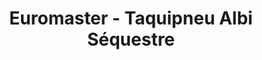 ---
title: "Euromaster - Taquipneu Albi Séquestre"
url: /albi/euromaster-taquipneu-albi-sequestre/
shop: réparation de voitures
---